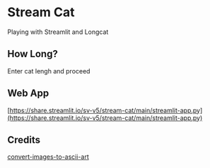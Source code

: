 # Stream Cat
Playing with Streamlit and Longcat


## How Long?
Enter cat lengh and proceed


## Web App
[https://share.streamlit.io/sv-v5/stream-cat/main/streamlit-app.py](https://share.streamlit.io/sv-v5/stream-cat/main/streamlit-app.py)


## Credits
[convert-images-to-ascii-art](https://manytools.org/hacker-tools/convert-images-to-ascii-art)

